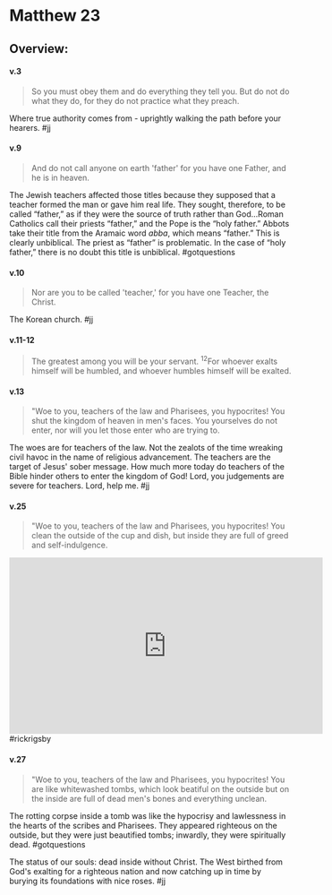 # Matthew 23

## Overview:


#### v.3
>So you must obey them and do everything they tell you. But do not do what they do, for they do not practice what they preach.

Where true authority comes from - uprightly walking the path before your hearers.
#jj 

#### v.9
>And do not call anyone on earth 'father' for you have one Father, and he is in heaven.

 The Jewish teachers affected those titles because they supposed that a teacher formed the man or gave him real life. They sought, therefore, to be called “father,” as if they were the source of truth rather than God...Roman Catholics call their priests “father,” and the Pope is the “holy father.” Abbots take their title from the Aramaic word _abba_, which means “father.” This is clearly unbiblical. The priest as “father” is problematic. In the case of “holy father,” there is no doubt this title is unbiblical.
 #gotquestions 

#### v.10
>Nor are you to be called 'teacher,' for you have one Teacher, the Christ.

The Korean church.
#jj 

#### v.11-12
>The greatest among you will be your servant. <sup>12</sup>For whoever exalts himself will be humbled, and whoever humbles himself will be exalted.

#### v.13
>"Woe to you, teachers of the law and Pharisees, you hypocrites! You shut the kingdom of heaven in men's faces. You yourselves do not enter, nor will you let those enter who are trying to.

The woes are for teachers of the law. Not the zealots of the time wreaking civil havoc in the name of religious advancement. The teachers are the target of Jesus' sober message. How much more today do teachers of the Bible hinder others to enter the kingdom of God! Lord, you judgements are severe for teachers. Lord, help me.
#jj 

#### v.25
>"Woe to you, teachers of the law and Pharisees, you hypocrites! You clean the outside of the cup and dish, but inside they are full of greed and self-indulgence.

<iframe width="560" height="315" src="https://www.youtube.com/embed/hod5N3-Mqlg?start=1046" title="YouTube video player" frameborder="0" allow="accelerometer; autoplay; clipboard-write; encrypted-media; gyroscope; picture-in-picture" allowfullscreen></iframe>
#rickrigsby

#### v.27
>"Woe to you, teachers of the law and Pharisees, you hypocrites! You are like whitewashed tombs, which look beatiful on the outside but on the inside are full of dead men's bones and everything unclean.

The rotting corpse inside a tomb was like the hypocrisy and lawlessness in the hearts of the scribes and Pharisees. They appeared righteous on the outside, but they were just beautified tombs; inwardly, they were spiritually dead.
#gotquestions 

The status of our souls: dead inside without Christ. The West birthed from God's exalting for a righteous nation and now catching up in time by burying its foundations with nice roses.
#jj 